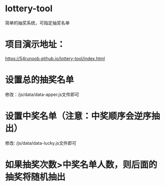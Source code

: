 # lottery-tool
简单的抽奖系统，可指定抽奖名单
# 项目演示地址：
https://54runoob.github.io/lottery-tool/index.html
# 设置总的抽奖名单
修改：/js/data/data-apper.js文件即可
# 设置中奖名单（注意：中奖顺序会逆序抽出）
修改: /js/data/data-lucky.js文件即可
# 如果抽奖次数>中奖名单人数，则后面的抽奖将随机抽出
